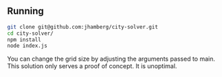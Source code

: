 ## Running

```bash
git clone git@github.com:jhamberg/city-solver.git
cd city-solver/
npm install
node index.js
```

You can change the grid size by adjusting the arguments passed to main.    
This solution only serves a proof of concept. It is unoptimal.
